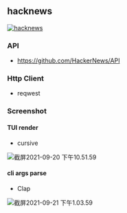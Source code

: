 ## hacknews
[![hacknews](https://github.com/buhe/hacknews/actions/workflows/rust.yml/badge.svg)](https://github.com/buhe/hacknews/actions/workflows/rust.yml)
### API
- https://github.com/HackerNews/API
### Http Client
- reqwest

### Screenshot

#### TUI render

- cursive

![截屏2021-09-20 下午10.51.59](https://tva1.sinaimg.cn/large/008i3skNgy1gunhevlix0j60z20u0q5j02.jpg)

#### cli args parse

- Clap

![截屏2021-09-21 下午1.03.59](https://tva1.sinaimg.cn/large/008i3skNgy1guo61mwcp0j612o0cetbn02.jpg)

